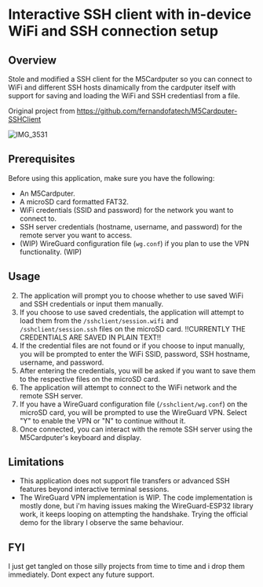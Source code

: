 # Interactive SSH client with in-device WiFi and SSH connection setup

## Overview
Stole and modified a SSH client for the M5Cardputer so you can connect to WiFi and different SSH hosts dinamically from the cardputer itself with support for saving and loading the WiFi and SSH credentiasl from a file.

Original project from https://github.com/fernandofatech/M5Cardputer-SSHClient

![IMG_3531](IMG_20240330_015103.jpg)

## Prerequisites

Before using this application, make sure you have the following:

- An M5Cardputer.
- A microSD card formatted FAT32.
- WiFi credentials (SSID and password) for the network you want to connect to.
- SSH server credentials (hostname, username, and password) for the remote server you want to access.
- (WIP) WireGuard configuration file (`wg.conf`) if you plan to use the VPN functionality. (WIP)

## Usage

2. The application will prompt you to choose whether to use saved WiFi and SSH credentials or input them manually.
3. If you choose to use saved credentials, the application will attempt to load them from the `/sshclient/session.wifi` and `/sshclient/session.ssh` files on the microSD card. !!CURRENTLY THE CREDENTIALS ARE SAVED IN PLAIN TEXT!!
4. If the credential files are not found or if you choose to input manually, you will be prompted to enter the WiFi SSID, password, SSH hostname, username, and password.
5. After entering the credentials, you will be asked if you want to save them to the respective files on the microSD card.
6. The application will attempt to connect to the WiFi network and the remote SSH server.
7. If you have a WireGuard configuration file (`/sshclient/wg.conf`) on the microSD card, you will be prompted to use the WireGuard VPN. Select "Y" to enable the VPN or "N" to continue without it.
8. Once connected, you can interact with the remote SSH server using the M5Cardputer's keyboard and display.

## Limitations

- This application does not support file transfers or advanced SSH features beyond interactive terminal sessions.
- The WireGuard VPN implementation is WIP. The code implementation is mostly done, but i'm having issues making the WireGuard-ESP32 library work, it keeps looping on attempting the handshake. Trying the official demo for the library I observe the same behaviour.

## FYI

I just get tangled on those silly projects from time to time and i drop them immediately. Dont expect any future support.